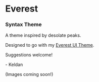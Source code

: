 # Everest
### Syntax Theme

A theme inspired by desolate peaks.

Designed to go with my [Everest UI Theme](https://atom.io/themes/everest-ui).

Suggestions welcome!

\- Keldan

(Images coming soon!)
